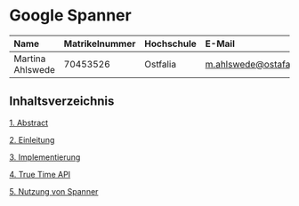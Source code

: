 # Google Spanner

| Name                | Matrikelnummer| Hochschule       | E-Mail                                  |
|:--------------------|:--------------|:-----------------|:----------------------------------------|
| Martina Ahlswede  | 70453526       | Ostfalia      | m.ahlswede@ostafalia.de        |

## Inhaltsverzeichnis
[1. Abstract](Abstract.md)

[2. Einleitung](Einleitung.md)

[3. Implementierung](Implementierung.md)

[4. True Time API](TrueTimeAPI.md)

[5. Nutzung von Spanner](Nutzung.md)
